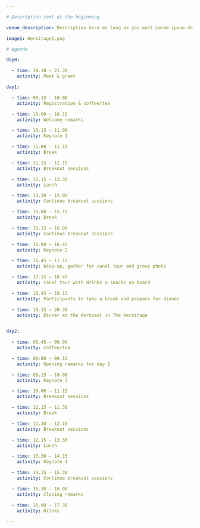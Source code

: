 ```yaml
---

# Description text at the beginning

venue_description: Description here as long as you want Lorem ipsum dolor sit amet, consectetur adipiscing elit, sed do eiusmod tempor incididunt ut labore et dolore magna aliqua. Ut enim ad minim  veniam, quis nostrud exercitation ullamco laboris nisi ut aliquip ex ea commodo consequat. Duis aute  irure dolor in reprehenderit in voluptate velit esse cillum dolore eu fugiat nulla pariatur.  Excepteur sint occaecat cupidatat non proident, sunt in culpa qui officia deserunt mollit anim id  est laborum.

image1: Hermitage2.png

# Agenda

day0:

  - time: 19.30 – 21.30
    activity: Meet & greet

day1:

  - time: 09.15 – 10.00
    activity: Registration & coffee/tea

  - time: 10.00 – 10.15
    activity: Welcome remarks 

  - time: 10.15 – 11.00
    activity: Keynote 1 

  - time: 11.00 – 11.15
    activity: Break 

  - time: 11.15 – 12.15
    activity: Breakout sessions

  - time: 12.15 – 13.30
    activity: Lunch

  - time: 13.30 – 15.00
    activity: Continue breakout sessions

  - time: 15.00 – 15.15
    activity: Break 

  - time: 15.15 – 16.00
    activity: Continue breakout sessions

  - time: 16.00 – 16.45
    activity: Keynote 2 

  - time: 16.45 – 17.15
    activity: Wrap-up, gather for canal tour and group photo

  - time: 17.15 – 18.45
    activity: Canal tour with drinks & snacks on board

  - time: 18.45 – 19.15
    activity: Participants to take a break and prepare for dinner

  - time: 19.15 – 20.30
    activity: Dinner at the Kerkzaal in The Hermitage
 

day2:

  - time: 08.45 – 09.00
    activity: Coffee/tea

  - time: 09:00 – 09.15
    activity: Opening remarks for day 2

  - time: 09.15 – 10.00
    activity: Keynote 3

  - time: 10.00 – 11.15
    activity: Breakout sessions

  - time: 11.15 – 11.30
    activity: Break

  - time: 11.30 – 12.15
    activity: Breakout sessions

  - time: 12.15 – 13.30
    activity: Lunch

  - time: 13.30 – 14.15
    activity: Keynote 4 

  - time: 14.15 – 15.30
    activity: Continue breakout sessions

  - time: 15.30 – 16.00
    activity: Closing remarks

  - time: 16.00 – 17.30
    activity: Drinks

---
```

